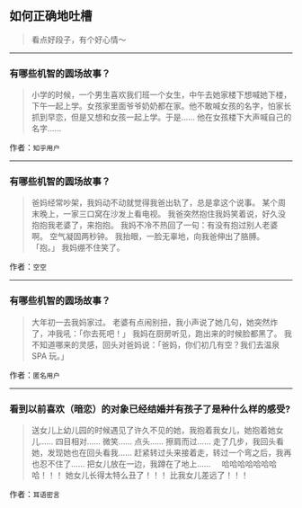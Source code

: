 ## 如何正确地吐槽

> 看点好段子，有个好心情～


 
---

### 有哪些机智的圆场故事？

> 小学的时候，一个男生喜欢我们班一个女生，中午去她家楼下想喊她下楼，下午一起上学。女孩家里面爷爷奶奶都在家。他不敢喊女孩的名字，怕家长抓到早恋，但是又想和女孩一起上学。于是……
> 他在女孩楼下大声喊自己的名字……


作者：`知乎用户`

---

### 有哪些机智的圆场故事？

> 爸妈经常吵架，我妈动不动就觉得我爸出轨了，总是拿这个说事。
> 某个周末晚上，一家三口窝在沙发上看电视。
> 我爸突然抱住我妈笑着说，好久没抱抱我老婆了，来抱抱。
> 我妈不冷不热回了一句：有没有抱过别人老婆啊。
> 空气凝固两秒钟。
> 我抬眼，一脸无辜地，向我爸伸出了胳膊。
> 「抱。」
> 我妈绷不住笑了。


作者：`空空`

---

### 有哪些机智的圆场故事？

> 大年初一去我妈家过。
> 老婆有点闹别扭，我小声说了她几句，她突然炸了，冲我吼：「你去死吧！」
> 我妈在厨房听见，跑出来的时候脸都黑了。
> 我不知道哪来的灵感，回头对爸妈说：「爸妈，你们初几有空？我们去温泉 SPA 玩。」


作者：`匿名用户`

---

### 看到以前喜欢（暗恋）的对象已经结婚并有孩子了是种什么样的感受?

> 送女儿上幼儿园的时候遇见了许久不见的她，我抱着我女儿，她抱着她女儿……
> 四目相对……
> 微笑……
> 点头……
> 擦肩而过……
> 走了几步，我回头看她，发现她也在回头看我……
> 赶紧转过头来接着走，转过一个弯之后，我再也忍不住了……
> 把女儿放在一边，我蹲在了地上……
>  
>  
> 哈哈哈哈哈哈哈哈！！！
> 她女儿长得太特么丑了！！！
> 比我女儿差远了！！！


作者：`耳语密言`